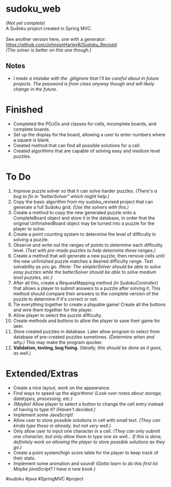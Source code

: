 # sudoku_web

<i>(Not yet complete)</i><br>
A Sudoku project created in Spring MVC.
<br><br>
See another version here, one with a generator: https://github.com/JohnsonHarleyR/Sudoku_Revised
<br><i>(The solver is better on this one though.)</i>

<h2>Notes</h2>
<ul>
  <li><i>I made a mistake with the .gitignore that I'll be careful about in future projects. The password is from class anyway though and will likely change in the future.</i></li>
</ul>

<h1>Finished</h1>
<ul>
  <li>Completed the POJOs and classes for cells, incomplete boards, and complete boards.</li>
  <li>Set up the display for the board, allowing a user to enter numbers where a square is blank.</li>
  <li>Created method that can find all possible solutions for a cell.</li>
  <li>Created algorithms that are capable of solving easy and medium level puzzles.</li>
</ul>


<h1>To Do</h1>
<ol>
  <li>Improve puzzle solver so that it can solve harder puzzles. <i>(There's a bug to fix in "betterSolver" which might help.)</i></li>
  <li>Copy the basic algorithm from my sudoku_revised project that can generate a full Sudoku grid. <i>(Use the solvers with this.)</i></li>
  <li>Create a method to copy the new generated puzzle onto a CompleteBoard object and store it in the database, in order that the original UnfinishedBoard object may be 
  turned into a puzzle for the player to solve.</li>
  <li>Create a point counting system to determine the level of difficulty in solving a puzzle.</li>
  <li>Observe and write out the ranges of points to determine each difficulty level. <i>(Test with pre-made puzzles to help determine these ranges.)</i></li>
  <li>Create a method that will generate a new puzzle, then remove cells until the new unfinished puzzle matches a desired difficulty range. Test solvability as you go. <i>(Note: The simplerSolver should be able to solve easy puzzles while the betterSolver should be able to solve medium level puzzles, etc.)</i></li>
  <li>After all this, create a RequestMapping method <i>(in SudokuController)</i> that allows a player to submit answers to a puzzle after solving it. This method should compare their answers to the complete version of the puzzle to determine if it's correct or not.</li>
  <li>Tie everything together to create a playable game! Create all the buttons and wire them together for the player.</li>
  <li>Allow player to select the puzzle difficulty.</li>
  <li>Create methods and buttons to allow the player to save their game for later.</li>
  <li>Store created puzzles in database. Later allow program to select from database of pre-created puzzles sometimes. <i>(Determine when and why.)</i> This may make the program quicker.</li>
  <li><b>Validation, testing, bug fixing.</b> <i>(Ideally, this should be done as it goes, as well.)</i></li>
</ol>

<h1>Extended/Extras</h2>
<ul>
  <li>Create a nice layout, work on the appearance.</li>
  <li>Find ways to speed up the algorithms! <i>(Look over notes about storage, datatypes, processing, etc.)</i></li>
  <li><i>(Maybe)</i> Allow player to select a button to change the cell entry instead of having to type it? <i>(Haven't decided.)</i></li>
  <li>Implement some JavaScript!</li>
  <li>Allow user to store possible solutions in cell with small text. <i>(They can kinda type those in already, but not very well.)</i></li>
  <li>Only allow user to input one character in a cell. <i>(They can only submit one character, but only allow them to type one as well... If this is done, definitely work 
  on allowing the player to store possible solutions as they go.)</i></li>
  <li>Create a point system/high score table for the player to keep track of their stats.</li>
  <li>Implement some animation and sound! <i>(Gotta learn to do this first lol. Maybe javaScript? I have a new book.)</i></li>
</ul>

<p>#sudoku #java #SpringMVC #project</p>
